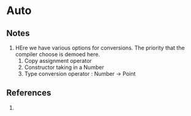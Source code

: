 # Auto

## Notes
1. HEre we have various options for conversions. The priority that the compiler choose is demoed here.
   1. Copy assignment operator
   2. Constructor taking in a Number
   3. Type conversion operator : Number -> Point

## References

1. 

